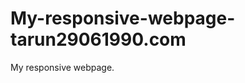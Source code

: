 My-responsive-webpage-tarun29061990.com
=======================================

My responsive webpage.
